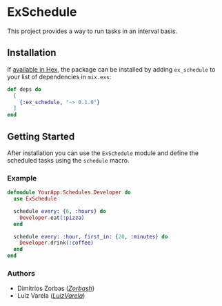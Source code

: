 # ExSchedule

This project provides a way to run tasks in an interval basis.

## Installation

If [available in Hex](https://hex.pm/docs/publish), the package can be installed
by adding `ex_schedule` to your list of dependencies in `mix.exs`:

```elixir
def deps do
  [
    {:ex_schedule, "~> 0.1.0"}
  ]
end
```

## Getting Started

After installation you can use the `ExSchedule` module and define the scheduled tasks using the `schedule` macro.

### Example

```elixir
defmodule YourApp.Schedules.Developer do
  use ExSchedule

  schedule every: {6, :hours} do
    Developer.eat(:pizza)
  end

  schedule every: :hour, first_in: {20, :minutes} do
    Developer.drink(:coffee)
  end
end
```

### Authors

- Dimitrios Zorbas (*[Zorbash](https://github.com/Zorbash)*)
- Luiz Varela (*[LuizVarela](https://github.com/Luizvarela)*)
